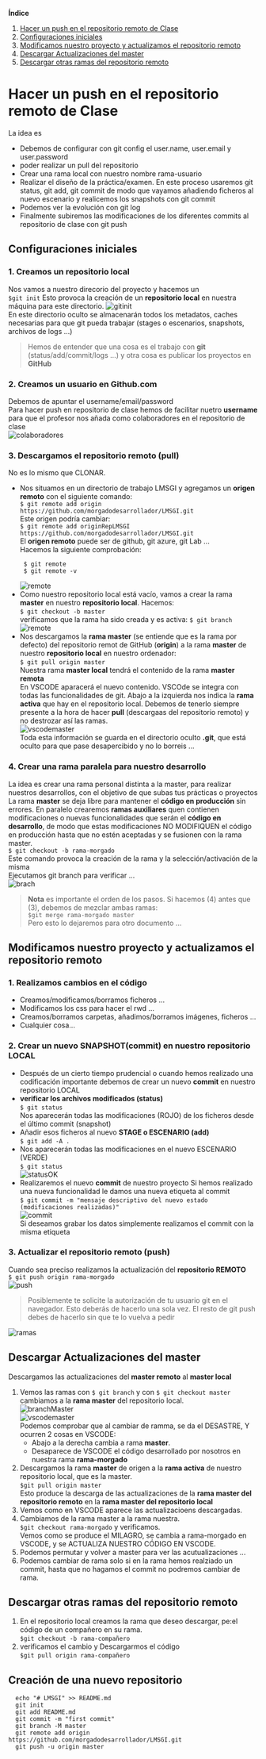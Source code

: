 **Índice**
1. [Hacer un push en el repositorio remoto de Clase](#id1)
2. [Configuraciones iniciales](#id2)
3. [Modificamos nuestro proyecto y actualizamos el repositorio remoto](#id3)
4. [Descargar Actualizaciones del master](#id4)
5. [Descargar otras ramas del repositorio remoto](#id5)

# Hacer un push en el repositorio remoto de Clase<a name="id1"></a>
La idea es 
* Debemos de configurar con git config el user.name, user.email y user.password
* poder realizar un pull del repositorio
* Crear una rama local con nuestro nombre rama-usuario
* Realizar el diseño de la práctica/examen. En este proceso usaremos git status, git add, git commit de modo que vayamos añadiendo ficheros al nuevo escenario y realicemos los snapshots con git commit
* Podemos ver la evolución con git log
* Finalmente subiremos las modificaciones de los diferentes commits al repositorio de clase con git push
## Configuraciones iniciales<a name="id2"></a>
  ### 1. Creamos un repositorio local
   Nos vamos a nuestro direcorio del proyecto y hacemos un  
   `$git init` Esto provoca la creación de un **repositorio local** en nuestra máquina para este directorio.
   ![gitinit](./img/gitinit.png)  
   En este directorio oculto se almacenarán todos los metadatos, caches necesarias para que git pueda trabajar (stages o escenarios, snapshots, archivos de logs ...)  
   > Hemos de entender que una cosa es el trabajo con **git** (status/add/commit/logs ...) y otra cosa es publicar los proyectos en **GitHub**  
  ### 2. Creamos un usuario en Github.com 
   Debemos de apuntar el username/email/password  
   Para hacer push en repositorio de clase hemos de facilitar nuetro **username** para que el profesor nos añada como colaboradores en el repositorio de clase  
    ![colaboradores](./img/colaboradores.png)
  ### 3. Descargamos el repositorio remoto (pull)  
   No es lo mismo que CLONAR. 
   * Nos situamos en un directorio de trabajo LMSGI y agregamos un **origen remoto** con el siguiente comando:  
   `$ git remote add origin https://github.com/morgadodesarrollador/LMSGI.git`  
   Este origen podría cambiar:  
   `$ git remote add originRepLMSGI https://github.com/morgadodesarrollador/LMSGI.git`  
   El  **origen remoto** puede ser de github, git azure, git Lab ...   
   Hacemos la siguiente comprobación:  
     ```
      $ git remote  
      $ git remote -v
     ``` 
     ![remote](./img/remote.png)
   * Como nuestro repositorio local está vacío, vamos a crear la rama **master** en nuestro **repositorio local**. Hacemos:  
    `$ git checkout -b master`  
    verificamos que la rama ha sido creada y es activa: 
     `$ git branch`  
      ![remote](./img/brachmaster.png)
   * Nos descargamos la **rama master** (se entiende que es la rama por defecto) del repositorio remot de GitHub (**origin**) a la rama **master** de nuestro **repositorio local** en nuestro ordenador:  
    `$ git pull origin master`  
    Nuestra rama **master local** tendrá el contenido de la rama **master remota**  
    En VSCODE aparacerá el nuevo contenido. VSCOde se integra con todas las funcionalidades de git. Abajo a la izquierda nos indica la **rama activa** que hay en el repositorio local. Debemos de tenerlo siempre presente a la hora de hacer **pull** (descargaas del repositorio remoto) y no destrozar así las ramas.  
    ![vscodemaster](./img/vscodemaster.png)  
    Toda esta información se guarda en el directorio oculto **.git**, que está oculto para que pase desapercibido y no lo borreis ...  
  ### 4. Crear una rama paralela para nuestro desarrollo  
  La idea es crear una rama personal distinta a la master, para realizar nuestros desarrollos, con el objetivo de que subas tus prácticas o proyectos  
  La rama **master** se deja libre para mantener el **código en producción** sin errores.
  En paralelo crearemos **ramas auxiliares** quen contienen modificaciones o nuevas funcionalidades que serán el **código en desarrollo**, de modo que estas modificaciones NO MODIFIQUEN el código en producción hasta que no estén aceptadas y se fusionen con la rama master.  
  `$ git checkout -b rama-morgado`  
  Este comando provoca la creación de la rama y la selección/activación de la misma   
  Ejecutamos git branch para verificar ...  
  ![brach](./img/branh.png)  
  > **Nota** es importante el orden de los pasos. Si hacemos (4) antes que (3), debemos de mezclar ambas ramas:  
    `$git merge rama-morgado master`  
    Pero esto lo dejaremos para otro documento ...
## Modificamos nuestro proyecto y actualizamos el repositorio remoto<a name="id3"></a> 
   ### 1. Realizamos cambios en el código  
  * Creamos/modificamos/borramos ficheros ...
  * Modificamos los css para hacer el rwd ...
  * Creamos/borramos carpetas, añadimos/borramos imágenes, ficheros ...
  * Cualquier cosa...
   ### 2. Crear un nuevo SNAPSHOT(commit) en nuestro repositorio LOCAL
  * Después de un cierto tiempo prudencial o cuando hemos realizado una codificación importante debemos de  crear un nuevo **commit** en nuestro repositorio LOCAL  
  * **verificar los archivos modificados (status)**  
    `$ git status`  
    Nos aparecerán todas las modificaciones (ROJO) de los ficheros desde el último commit (snapshot)  
  * Añadir esos ficheros al nuevo **STAGE o ESCENARIO (add)**  
    `$ git add -A .`
  * Nos aparecerán todas las modificaciones en el nuevo ESCENARIO (VERDE)  
    `$ git status`  
    ![statusOK](./img/statusOK.png)
  * Realizaremos el nuevo **commit** de nuestro proyecto
    Si hemos realizado una nueva funcionalidad le damos una nueva etiqueta al commit  
    `$ git commit -m "mensaje descriptivo del nuevo estado (modificaciones realizadas)"`    
    ![commit](./img/commit.png)  
    Si deseamos grabar los datos simplemente realizamos el commit con la misma etiqueta
   ### 3. Actualizar el repositorio remoto (push)
  Cuando sea preciso realizamos la actualización del **repositorio REMOTO**  
   `$ git push origin rama-morgado`  
    ![push](./img/push.png)  
  > Posiblemente te solicite la autorización  de tu usuario git en el navegador. Esto deberás de hacerlo una sola vez. El resto de git push debes de hacerlo sin que te lo vuelva a pedir   
    
  ![ramas](./img/ramas.png)  
## Descargar Actualizaciones del master<a name="id4"></a>
  Descargamos las actualizaciones del **master remoto** al **master local**  
  1. Vemos las ramas con `$ git branch` y con `$ git checkout master` cambiamos a la **rama master** del repositorio local.  
      ![branchMaster](./img/brachmaster.png)  
      ![vscodemaster](./img/vscodemaster.png)  
    Podemos comprobar que al cambiar de ramma, se da el DESASTRE, Y ocurren 2 cosas en VSCODE:  
      * Abajo a la derecha cambia a rama **master**.  
      * Desaparece de VSCODE el código desarrollado por nosotros en nuestra rama **rama-morgado**  
  2. Descargamos la rama **master** de origen a la **rama activa** de nuestro repositorio local, que es la master.  
    `$git pull origin master`  
    Esto produce la descarga  de las actualizaciones de la **rama master del repositorio remoto** en la **rama master del repositorio local**  
  3. Vemos como en VSCODE aparece las actualizacioens descargadas. 
  4. Cambiamos de la rama master a la rama nuestra.  
    `$git checkout rama-morgado` y verificamos.  
    Vemos como se produce el MILAGRO, se cambia a rama-morgado en VSCODE, y se ACTUALIZA NUESTRO CÓDIGO EN VSCODE.
  5. Podemos permutar y volver a master para ver las acutualizaciones ...
  6. Podemos cambiar de rama solo si en la rama hemos realziado un commit, hasta que no hagamos el commit no podremos cambiar de rama.
## Descargar otras ramas del repositorio remoto<a name="id5"></a> 
 1. En el repositorio local creamos la rama que deseo descargar, pe:el código de un compañero en su rama.  
  `$git checkout -b rama-compañero`  
 2. verificamos el cambio y Descargarmos el código  
  `$git pull origin rama-compañero`
## Creación de una nuevo repositorio
```
  echo "# LMSGI" >> README.md
  git init
  git add README.md
  git commit -m "first commit"
  git branch -M master
  git remote add origin https://github.com/morgadodesarrollador/LMSGI.git
  git push -u origin master
```